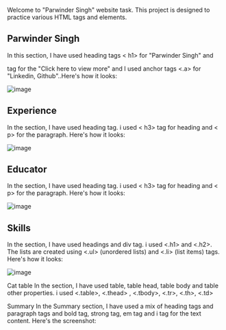 Welcome to "Parwinder Singh" website task. This project is designed to practice various HTML tags and elements.

## Parwinder Singh
In this section, I have used heading tags < h1> for "Parwinder Singh" and <p> tag for the "Click here to view more" and I used anchor tags <.a> for "Linkedin, Github"..Here's how it looks:

![image](https://github.com/user-attachments/assets/574db46e-b970-45f4-b36a-deb841d79ea6)

## Experience
In the section, I have used heading tag. i used < h3> tag for heading and < p> for the paragraph. Here's how it looks:

![image](https://github.com/user-attachments/assets/2ce3fbd9-58da-437a-ab14-3a3aa2ca3a0e)

## Educator
In the section, I have used heading tag. i used < h3> tag for heading and < p> for the paragraph. Here's how it looks:

![image](https://github.com/user-attachments/assets/7ea5b48c-bf39-41b6-99b9-d94bdeb22201)


## Skills
In the section, I have used headings and div tag. i used <.h1> and <.h2>. The lists are created using <.ul> (unordered lists) and <.li> (list items) tags. Here's how it looks:

![image](https://github.com/user-attachments/assets/c1ea55c5-64e5-4458-8066-2044b23beb18)

Cat table
In the section, I have used table, table head, table body and table other properties. i used <.table>, <.thead> , <.tbody>, <.tr>, <.th>, <.td>

Summary
In the Summary section, I have used a mix of heading tags and paragraph tags and bold tag, strong tag, em tag and i tag for the text content. Here's the screenshot:
